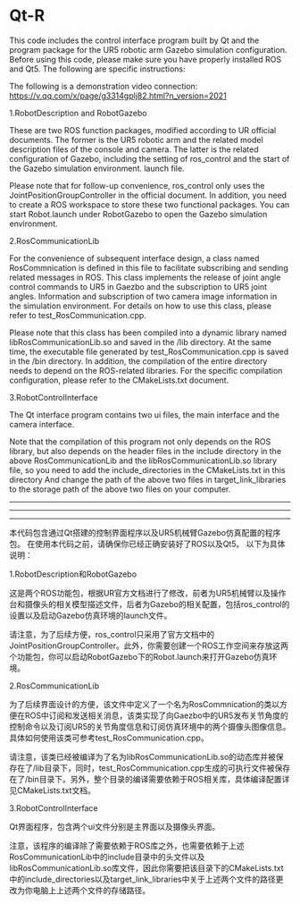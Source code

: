 # Qt-R
This code includes the control interface program built by Qt and the program package for the UR5 robotic arm Gazebo simulation configuration.
Before using this code, please make sure you have properly installed ROS and Qt5.
The following are specific instructions:

The following is a demonstration video connection:
https://v.qq.com/x/page/g3314gplj82.html?n_version=2021

1.RobotDescription and RobotGazebo

These are two ROS function packages, modified according to UR official documents. The former is the UR5 robotic arm and the related model description files of the console and camera. The latter is the related configuration of Gazebo, including the setting of ros_control and the start of the Gazebo simulation environment. launch file.

Please note that for follow-up convenience, ros_control only uses the JointPositionGroupController in the official document. In addition, you need to create a ROS workspace to store these two functional packages. You can start Robot.launch under RobotGazebo to open the Gazebo simulation environment.

2.RosCommunicationLib

For the convenience of subsequent interface design, a class named RosCommnication is defined in this file to facilitate subscribing and sending related messages in ROS. This class implements the release of joint angle control commands to UR5 in Gaezbo and the subscription to UR5 joint angles. Information and subscription of two camera image information in the simulation environment. For details on how to use this class, please refer to test_RosCommunication.cpp.

Please note that this class has been compiled into a dynamic library named libRosCommunicationLib.so and saved in the /lib directory. At the same time, the executable file generated by test_RosCommunication.cpp is saved in the /bin directory. In addition, the compilation of the entire directory needs to depend on the ROS-related libraries. For the specific compilation configuration, please refer to the CMakeLists.txt document.

3.RobotControlInterface

The Qt interface program contains two ui files, the main interface and the camera interface.

Note that the compilation of this program not only depends on the ROS library, but also depends on the header files in the include directory in the above RosCommunicationLib and the libRosCommunicationLib.so library file, so you need to add the include_directories in the CMakeLists.txt in this directory And change the path of the above two files in target_link_libraries to the storage path of the above two files on your computer.


-------------------------------------------------------------------------------------------------------------------------------
-------------------------------------------------------------------------------------------------------------------------------
-------------------------------------------------------------------------------------------------------------------------------

本代码包含通过Qt搭建的控制界面程序以及UR5机械臂Gazebo仿真配置的程序包。
在使用本代码之前，请确保你已经正确安装好了ROS以及Qt5。
以下为具体说明：

1.RobotDescription和RobotGazebo

这是两个ROS功能包，根据UR官方文档进行了修改，前者为UR5机械臂以及操作台和摄像头的相关模型描述文件，后者为Gazebo的相关配置，包括ros_control的设置以及启动Gazebo仿真环境的launch文件。

请注意，为了后续方便，ros_control只采用了官方文档中的JointPositionGroupController。此外，你需要创建一个ROS工作空间来存放这两个功能包，你可以启动RobotGazebo下的Robot.launch来打开Gazebo仿真环境。

2.RosCommunicationLib

为了后续界面设计的方便，该文件中定义了一个名为RosCommnication的类以方便在ROS中订阅和发送相关消息，该类实现了向Gaezbo中的UR5发布关节角度的控制命令以及订阅UR5的关节角度信息和订阅仿真环境中的两个摄像头图像信息。具体如何使用该类可参考test_RosCommunication.cpp。

请注意，该类已经被编译为了名为libRosCommunicationLib.so的动态库并被保存在了/lib目录下，同时，test_RosCommunication.cpp生成的可执行文件被保存在了/bin目录下。另外，整个目录的编译需要依赖于ROS相关库，具体编译配置详见CMakeLists.txt文档。

3.RobotControlInterface

Qt界面程序，包含两个ui文件分别是主界面以及摄像头界面。

注意，该程序的编译除了需要依赖于ROS库之外，也需要依赖于上述RosCommunicationLib中的include目录中的头文件以及libRosCommunicationLib.so库文件，因此你需要把该目录下的CMakeLists.txt中的include_directories以及target_link_libraries中关于上述两个文件的路径更改为你电脑上上述两个文件的存储路径。
